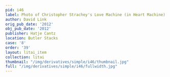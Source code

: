 ```yaml
---
pid: i46
label: Photo of Christopher Strachey's Love Machine (in Heart Machine)
author: David Link
orig_pub_date: '2012'
obj_pub_date: '2012'
publisher: Hatje Cantz
location: Butler Stacks
case: '8'
order: '39'
layout: litai_item
collection: litai
thumbnail: "/img/derivatives/simple/i46/thumbnail.jpg"
full: "/img/derivatives/simple/i46/fullwidth.jpg"
---
```

